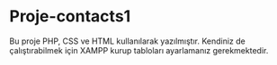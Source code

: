 # Proje-contacts1
Bu proje PHP, CSS ve HTML kullanılarak yazılmıştır. Kendiniz de çalıştırabilmek için XAMPP kurup tabloları ayarlamanız gerekmektedir.
